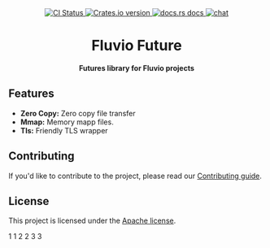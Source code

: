 <div align="center">
   <!-- CI status -->
  <a href="https://github.com/infinyon/future-aio/actions">
    <img src="https://github.com/infinyon/future-aio/workflows/CI/badge.svg"
      alt="CI Status" />
  </a>
  <a href="https://crates.io/crates/fluvio-future">
    <img src="https://img.shields.io/crates/v/fluvio-future.svg?style=flat-square"
    alt="Crates.io version" />
  </a>
  <!-- docs.rs docs -->
  <a href="https://docs.rs/fluvio-future">
    <img src="https://img.shields.io/badge/docs-latest-blue.svg?style=flat-square"
      alt="docs.rs docs" />
  </a>
  <a href="https://discord.gg/V5MhmEq">
    <img src="https://img.shields.io/discord/695712741381636168.svg?logo=discord&style=flat-square"
      alt="chat" />
  </a>
</div>


<h1 align="center">Fluvio Future</h1>
<div align="center">
 <strong>
   Futures library for Fluvio projects
 </strong>
</div>

## Features

- __Zero Copy:__ Zero copy file transfer
- __Mmap:__ Memory mapp files.
- __Tls:__ Friendly TLS wrapper

## Contributing

If you'd like to contribute to the project, please read our [Contributing guide](CONTRIBUTING.md).

## License

This project is licensed under the [Apache license](LICENSE).
 
 1
 1
 2
 2
 3
 3
